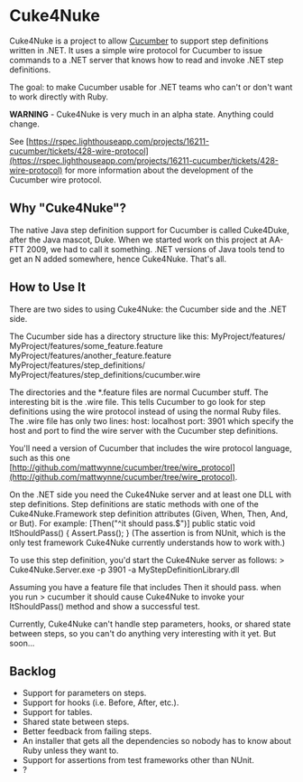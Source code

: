 Cuke4Nuke
=========

Cuke4Nuke is a project to allow [Cucumber](http://cukes.info/) to support step definitions written in .NET. It uses a simple wire protocol for Cucumber to issue commands to a .NET server that knows how to read and invoke .NET step definitions. 

The goal: to make Cucumber usable for .NET teams who can't or don't want to work directly with Ruby.

**WARNING** - Cuke4Nuke is very much in an alpha state. Anything could change.

See [https://rspec.lighthouseapp.com/projects/16211-cucumber/tickets/428-wire-protocol](https://rspec.lighthouseapp.com/projects/16211-cucumber/tickets/428-wire-protocol) for more information about the development of the Cucumber wire protocol. 

## Why "Cuke4Nuke"?

The native Java step definition support for Cucumber is called Cuke4Duke, after the Java mascot, Duke. When we started work on this project at AA-FTT 2009, we had to call it something. .NET versions of Java tools tend to get an N added somewhere, hence Cuke4Nuke. That's all.

## How to Use It

There are two sides to using Cuke4Nuke: the Cucumber side and the .NET side.

The Cucumber side has a directory structure like this:
    MyProject/features/
    MyProject/features/some_feature.feature
    MyProject/features/another_feature.feature
    MyProject/features/step_definitions/
    MyProject/features/step_definitions/cucumber.wire

The directories and the *.feature files are normal Cucumber stuff. The interesting bit is the .wire file. This tells Cucumber to go look for step definitions using the wire protocol instead of using the normal Ruby files. The .wire file has only two lines:
    host: localhost
    port: 3901
which specify the host and port to find the wire server with the Cucumber step definitions.
    
You'll need a version of Cucumber that includes the wire protocol language, such as this one [http://github.com/mattwynne/cucumber/tree/wire_protocol](http://github.com/mattwynne/cucumber/tree/wire_protocol).

On the .NET side you need the Cuke4Nuke server and at least one DLL with step definitions. Step definitions are static methods with one of the Cuke4Nuke.Framework step definition attributes (Given, When, Then, And, or But). For example:
    [Then("^it should pass.$")]
    public static void ItShouldPass()
    {
        Assert.Pass();
    }
(The assertion is from NUnit, which is the only test framework Cuke4Nuke currently understands how to work with.)

To use this step definition, you'd start the Cuke4Nuke server as follows:
    > Cuke4Nuke.Server.exe -p 3901 -a MyStepDefinitionLibrary.dll

Assuming you have a feature file that includes
    Then it should pass.
when you run
    > cucumber
it should cause Cuke4Nuke to invoke your ItShouldPass() method and show a successful test.

Currently, Cuke4Nuke can't handle step parameters, hooks, or shared state between steps, so you can't do anything very interesting with it yet. But soon...

## Backlog

* Support for parameters on steps.
* Support for hooks (i.e. Before, After, etc.).
* Support for tables.
* Shared state between steps.
* Better feedback from failing steps.
* An installer that gets all the dependencies so nobody has to know about Ruby unless they want to.
* Support for assertions from test frameworks other than NUnit.
* ?
